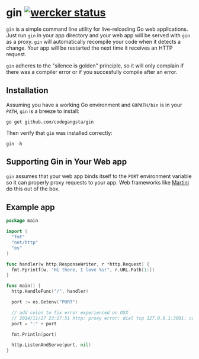 gin [![wercker status](https://app.wercker.com/status/f413ccbd85cfc4a58a37f03dd7aaa87e "wercker status")](https://app.wercker.com/project/bykey/f413ccbd85cfc4a58a37f03dd7aaa87e)
========

`gin` is a simple command line utility for live-reloading Go web applications. Just run `gin` in your app directory and your web app will be served with `gin` as a proxy. `gin` will automatically recompile your code when it detects a change. Your app will be restarted the next time it receives an HTTP request.

`gin` adheres to the "silence is golden" principle, so it will only complain if there was a compiler error or if you succesfully compile after an error.

## Installation

Assuming you have a working Go environment and `GOPATH/bin` is in your `PATH`, `gin` is a breeze to install:

~~~ shell
go get github.com/codegangsta/gin
~~~

Then verify that `gin` was installed correctly:

~~~ shell
gin -h
~~~

## Supporting Gin in Your Web app
`gin` assumes that your web app binds itself to the `PORT` environment variable so it can properly proxy requests to your app. Web frameworks like [Martini](http://github.com/codegangsta/martini) do this out of the box.
## Example app

```go 
package main

import (
  "fmt"
  "net/http"
  "os"
)

func handler(w http.ResponseWriter, r *http.Request) {
  fmt.Fprintf(w, "Hi there, I love %s!", r.URL.Path[1:])
}

func main() {
  http.HandleFunc("/", handler)

  port := os.Getenv("PORT")

  // add colon to fix error experienced on OSX
  // 2014/11/27 23:17:51 http: proxy error: dial tcp 127.0.0.1:3001: connection refused
  port = ":" + port

  fmt.Println(port)

  http.ListenAndServe(port, nil)
}
```